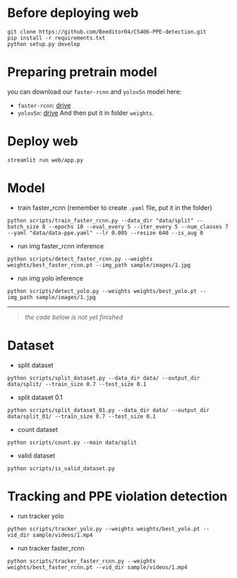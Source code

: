 
# Before deploying web
```
git clone https://github.com/Beeditor04/CS406-PPE-detection.git
pip install -r requirements.txt
python setup.py develop
```

# Preparing pretrain model
you can download our `faster-rcnn` and `yolov5n` model here:
- `faster-rcnn`: [drive](https://drive.google.com/file/d/1ciFtmC6eh0wRoK3yU4rS1JlmdH_ee01i/view?usp=drive_link)
- `yolov5n`: [drive](https://drive.google.com/file/d/1VuorH4fgbafaroALJNafHeSMQdweAHsz/view?usp=drive_link)
And then put it in folder `weights`.
# Deploy web
```
streamlit run web/app.py
```

# Model
- train faster_rcnn (remember to create `.yaml` file, put it in the folder)
```
python scripts/train_faster_rcnn.py --data_dir "data/split" --batch_size 8 --epochs 10 --eval_every 5 --iter_every 5 --num_classes 7 --yaml "data/data-ppe.yaml" --lr 0.005 --resize 640 --is_aug 0
```

- run img faster_rcnn inference
```
python scripts/detect_faster_rcnn.py --weights weights/best_faster_rcnn.pt --img_path sample/images/1.jpg
```

- run img yolo inference
```
python scripts/detect_yolo.py --weights weights/best_yolo.pt --img_path sample/images/1.jpg
```

---
> *the code below is not yet finished*
# Dataset
- split dataset
```
python scripts/split_dataset.py --data_dir data/ --output_dir data/split/ --train_size 0.7 --test_size 0.1
```
- split dataset 0.1
```
python scripts/split_dataset_01.py --data_dir data/ --output_dir data/split_01/ --train_size 0.7 --test_size 0.1
```
- count dataset
```
python scripts/count.py --main data/split
```

- valid dataset
```
python scripts/is_valid_dataset.py

```


# Tracking and PPE violation detection
- run tracker yolo
```
python scripts/tracker_yolo.py --weights weights/best_yolo.pt --vid_dir sample/videos/1.mp4
```

- run tracker faster_rcnn
```
python scripts/tracker_faster_rcnn.py --weights weights/best_faster_rcnn.pt --vid_dir sample/videos/1.mp4
```


